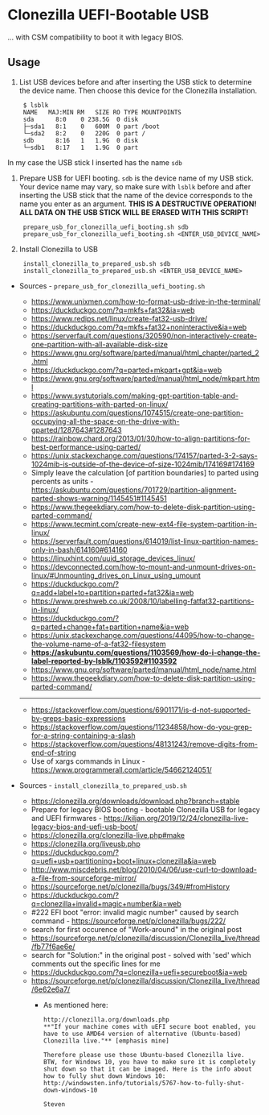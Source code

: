 # Clonezilla UEFI-Bootable USB

... with CSM compatibility to boot it with legacy BIOS.

## Usage

1. List USB devices before and after inserting the USB stick to determine the device name. Then choose this device for the Clonezilla installation.

        $ lsblk
        NAME   MAJ:MIN RM   SIZE RO TYPE MOUNTPOINTS
        sda      8:0    0 238.5G  0 disk 
        ├─sda1   8:1    0   600M  0 part /boot
        └─sda2   8:2    0   220G  0 part /
        sdb      8:16   1   1.9G  0 disk 
        └─sdb1   8:17   1   1.9G  0 part

  In my case the USB stick I inserted has the name `sdb`

1. Prepare USB for UEFI booting. `sdb` is the device name of my USB stick. Your device name may vary, so make sure with `lsblk` before and after inserting the USB stick that the name of the device corresponds to the name you enter as an argument. **THIS IS A DESTRUCTIVE OPERATION! ALL DATA ON THE USB STICK WILL BE ERASED WITH THIS SCRIPT!**

        prepare_usb_for_clonezilla_uefi_booting.sh sdb
        prepare_usb_for_clonezilla_uefi_booting.sh <ENTER_USB_DEVICE_NAME>

1. Install Clonezilla to USB

        install_clonezilla_to_prepared_usb.sh sdb
        install_clonezilla_to_prepared_usb.sh <ENTER_USB_DEVICE_NAME>

- Sources - `prepare_usb_for_clonezilla_uefi_booting.sh`
  - https://www.unixmen.com/how-to-format-usb-drive-in-the-terminal/
  - https://duckduckgo.com/?q=mkfs+fat32&ia=web
  - https://www.redips.net/linux/create-fat32-usb-drive/
  - https://duckduckgo.com/?q=mkfs+fat32+noninteractive&ia=web
  - https://serverfault.com/questions/320590/non-interactively-create-one-partition-with-all-available-disk-size
  - https://www.gnu.org/software/parted/manual/html_chapter/parted_2.html
  - https://duckduckgo.com/?q=parted+mkpart+gpt&ia=web
  - https://www.gnu.org/software/parted/manual/html_node/mkpart.html
  - https://www.systutorials.com/making-gpt-partition-table-and-creating-partitions-with-parted-on-linux/
  - https://askubuntu.com/questions/1074515/create-one-partition-occupying-all-the-space-on-the-drive-with-gparted/1287643#1287643
  - https://rainbow.chard.org/2013/01/30/how-to-align-partitions-for-best-performance-using-parted/
  - https://unix.stackexchange.com/questions/174157/parted-3-2-says-1024mib-is-outside-of-the-device-of-size-1024mib/174169#174169
  - Simply leave the calculation [of partition boundaries] to parted using percents as units - https://askubuntu.com/questions/701729/partition-alignment-parted-shows-warning/1145451#1145451
  - https://www.thegeekdiary.com/how-to-delete-disk-partition-using-parted-command/
  - https://www.tecmint.com/create-new-ext4-file-system-partition-in-linux/
  - https://serverfault.com/questions/614019/list-linux-partition-names-only-in-bash/614160#614160
  - https://linuxhint.com/uuid_storage_devices_linux/
  - https://devconnected.com/how-to-mount-and-unmount-drives-on-linux/#Unmounting_drives_on_Linux_using_umount
  - https://duckduckgo.com/?q=add+label+to+partition+parted+fat32&ia=web
  - https://www.preshweb.co.uk/2008/10/labelling-fatfat32-partitions-in-linux/
  - https://duckduckgo.com/?q=parted+change+fat+partition+name&ia=web
  - https://unix.stackexchange.com/questions/44095/how-to-change-the-volume-name-of-a-fat32-filesystem
  - **https://askubuntu.com/questions/1103569/how-do-i-change-the-label-reported-by-lsblk/1103592#1103592**
  - https://www.gnu.org/software/parted/manual/html_node/name.html
  - https://www.thegeekdiary.com/how-to-delete-disk-partition-using-parted-command/
  - ---
  - https://stackoverflow.com/questions/6901171/is-d-not-supported-by-greps-basic-expressions
  - https://stackoverflow.com/questions/11234858/how-do-you-grep-for-a-string-containing-a-slash
  - https://stackoverflow.com/questions/48131243/remove-digits-from-end-of-string
  - Use of xargs commands in Linux - https://www.programmerall.com/article/54662124051/


- Sources - `install_clonezilla_to_prepared_usb.sh`
  - https://clonezilla.org/downloads/download.php?branch=stable
  - Prepare for legacy BIOS booting - bootable Clonezilla USB for legacy and UEFI firmwares - https://kiljan.org/2019/12/24/clonezilla-live-legacy-bios-and-uefi-usb-boot/
  - https://clonezilla.org/clonezilla-live.php#make
  - https://clonezilla.org/liveusb.php
  - https://duckduckgo.com/?q=uefi+usb+partitioning+boot+linux+clonezilla&ia=web
  - http://www.miscdebris.net/blog/2010/04/06/use-curl-to-download-a-file-from-sourceforge-mirror/
  - https://sourceforge.net/p/clonezilla/bugs/349/#fromHistory
  - https://duckduckgo.com/?q=clonezilla+invalid+magic+number&ia=web
  - #222 EFI boot "error: invalid magic number" caused by search command - https://sourceforge.net/p/clonezilla/bugs/222/
  - search for first occurence of "Work-around" in the original post
  - https://sourceforge.net/p/clonezilla/discussion/Clonezilla_live/thread/fb77f6ae6e/
  - search for "Solution:" in the original post - solved with 'sed' which comments out the specific lines for me
  - https://duckduckgo.com/?q=clonezilla+uefi+secureboot&ia=web
  - https://sourceforge.net/p/clonezilla/discussion/Clonezilla_live/thread/6e62e6a7/
    - As mentioned here:

          http://clonezilla.org/downloads.php
          **"If your machine comes with uEFI secure boot enabled, you have to use AMD64 version of alternative (Ubuntu-based) Clonezilla live."** [emphasis mine]

          Therefore please use those Ubuntu-based Clonezilla live.
          BTW, for Windows 10, you have to make sure it is completely shut down so that it can be imaged. Here is the info about how to fully shut down Windows 10:
          http://windowsten.info/tutorials/5767-how-to-fully-shut-down-windows-10

          Steven